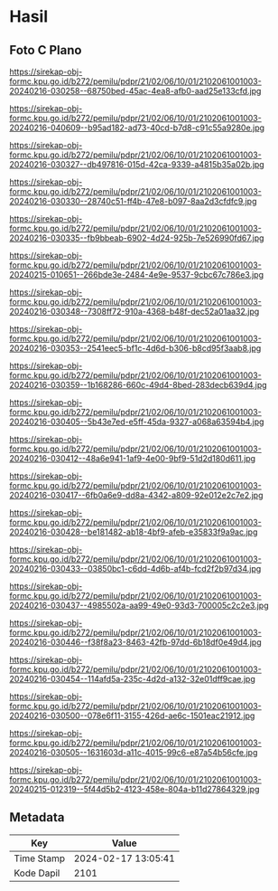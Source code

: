 # Hasil

## Foto C Plano

https://sirekap-obj-formc.kpu.go.id/b272/pemilu/pdpr/21/02/06/10/01/2102061001003-20240216-030258--68750bed-45ac-4ea8-afb0-aad25e133cfd.jpg

https://sirekap-obj-formc.kpu.go.id/b272/pemilu/pdpr/21/02/06/10/01/2102061001003-20240216-040609--b95ad182-ad73-40cd-b7d8-c91c55a9280e.jpg

https://sirekap-obj-formc.kpu.go.id/b272/pemilu/pdpr/21/02/06/10/01/2102061001003-20240216-030327--db497816-015d-42ca-9339-a4815b35a02b.jpg

https://sirekap-obj-formc.kpu.go.id/b272/pemilu/pdpr/21/02/06/10/01/2102061001003-20240216-030330--28740c51-ff4b-47e8-b097-8aa2d3cfdfc9.jpg

https://sirekap-obj-formc.kpu.go.id/b272/pemilu/pdpr/21/02/06/10/01/2102061001003-20240216-030335--fb9bbeab-6902-4d24-925b-7e526990fd67.jpg

https://sirekap-obj-formc.kpu.go.id/b272/pemilu/pdpr/21/02/06/10/01/2102061001003-20240215-010651--266bde3e-2484-4e9e-9537-9cbc67c786e3.jpg

https://sirekap-obj-formc.kpu.go.id/b272/pemilu/pdpr/21/02/06/10/01/2102061001003-20240216-030348--7308ff72-910a-4368-b48f-dec52a01aa32.jpg

https://sirekap-obj-formc.kpu.go.id/b272/pemilu/pdpr/21/02/06/10/01/2102061001003-20240216-030353--2541eec5-bf1c-4d6d-b306-b8cd95f3aab8.jpg

https://sirekap-obj-formc.kpu.go.id/b272/pemilu/pdpr/21/02/06/10/01/2102061001003-20240216-030359--1b168286-660c-49d4-8bed-283decb639d4.jpg

https://sirekap-obj-formc.kpu.go.id/b272/pemilu/pdpr/21/02/06/10/01/2102061001003-20240216-030405--5b43e7ed-e5ff-45da-9327-a068a63594b4.jpg

https://sirekap-obj-formc.kpu.go.id/b272/pemilu/pdpr/21/02/06/10/01/2102061001003-20240216-030412--48a6e941-1af9-4e00-9bf9-51d2d180d611.jpg

https://sirekap-obj-formc.kpu.go.id/b272/pemilu/pdpr/21/02/06/10/01/2102061001003-20240216-030417--6fb0a6e9-dd8a-4342-a809-92e012e2c7e2.jpg

https://sirekap-obj-formc.kpu.go.id/b272/pemilu/pdpr/21/02/06/10/01/2102061001003-20240216-030428--be181482-ab18-4bf9-afeb-e35833f9a9ac.jpg

https://sirekap-obj-formc.kpu.go.id/b272/pemilu/pdpr/21/02/06/10/01/2102061001003-20240216-030433--03850bc1-c6dd-4d6b-af4b-fcd2f2b97d34.jpg

https://sirekap-obj-formc.kpu.go.id/b272/pemilu/pdpr/21/02/06/10/01/2102061001003-20240216-030437--4985502a-aa99-49e0-93d3-700005c2c2e3.jpg

https://sirekap-obj-formc.kpu.go.id/b272/pemilu/pdpr/21/02/06/10/01/2102061001003-20240216-030446--f38f8a23-8463-42fb-97dd-6b18df0e49d4.jpg

https://sirekap-obj-formc.kpu.go.id/b272/pemilu/pdpr/21/02/06/10/01/2102061001003-20240216-030454--114afd5a-235c-4d2d-a132-32e01dff9cae.jpg

https://sirekap-obj-formc.kpu.go.id/b272/pemilu/pdpr/21/02/06/10/01/2102061001003-20240216-030500--078e6f11-3155-426d-ae6c-1501eac21912.jpg

https://sirekap-obj-formc.kpu.go.id/b272/pemilu/pdpr/21/02/06/10/01/2102061001003-20240216-030505--1631603d-a11c-4015-99c6-e87a54b56cfe.jpg

https://sirekap-obj-formc.kpu.go.id/b272/pemilu/pdpr/21/02/06/10/01/2102061001003-20240215-012319--5f44d5b2-4123-458e-804a-b11d27864329.jpg


## Metadata

| Key        | Value               |
| ---------- | ------------------- |
| Time Stamp | 2024-02-17 13:05:41 |
| Kode Dapil | 2101                |



